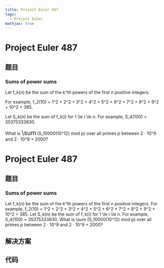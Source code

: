 ```yaml
---
title: Project Euler 487
tags:
  - Project Euler
mathjax: true
---
```

<escape><!-- more --></escape>
    
# Project Euler 487
## 题目
### Sums of power sums

Let f_k(<var>n</var>) be the sum of the <var>k</var>^th powers of the first <var>n</var> positive integers.

For example, f_2(10) = 1^2 + 2^2 + 3^2 + 4^2 + 5^2 + 6^2 + 7^2 + 8^2 + 9^2 + 10^2 = 385.

Let S_k(<var>n</var>) be the sum of f_k(<var>i</var>) for 1 \le <var>i</var> \le <var>n</var>. For example, S_4(100) = 35375333830.

What is <span style="font-size:larger;"><span style="font-size:larger;">\sum</span></span> (S_10000(10^12) mod p) over all primes <var>p</var> between 2 ⋅ 10^9 and 2 ⋅ 10^9 + 2000?


# Project Euler 487
## 题目
### Sums of power sums

Let f_k(n) be the sum of the k^th powers of the first n positive integers.
For example, f_2(10) = 1^2 + 2^2 + 3^2 + 4^2 + 5^2 + 6^2 + 7^2 + 8^2 + 9^2 + 10^2 = 385.
Let S_k(n) be the sum of f_k(i) for 1 \le i \le n. For example, S_4(100) = 35375333830.
What is \sum (S_10000(10^12) mod p) over all primes p between 2 ⋅ 10^9 and 2 ⋅ 10^9 + 2000?


## 解决方案


## 代码


